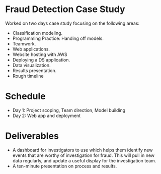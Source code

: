# Fraud Detection Case Study
Worked on two days case study focusing on the following areas:

- Classification modeling.
- Programming Practice: Handing off models.
- Teamwork.
- Web applications.
- Website hosting with AWS
- Deploying a DS application.
- Data visualization.
- Results presentation.
- Rough timeline

# Schedule
- Day 1: Project scoping, Team direction, Model building
- Day 2: Web app and deployment

# Deliverables
- A dashboard for investigators to use which helps them identify new events that are worthy of investigation for fraud. This will pull in new data regularly, and update a useful display for the investigation team. 
- A ten-minute presentation on process and results.
